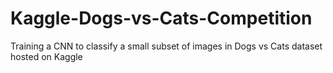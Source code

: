# Kaggle-Dogs-vs-Cats-Competition
Training a CNN to classify a small subset of images in Dogs vs Cats dataset hosted on Kaggle


